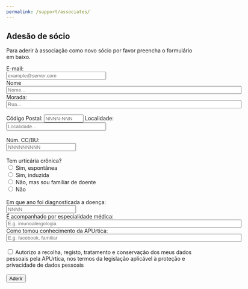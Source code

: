 ```yaml
---
permalink: /support/associates/
---
```

## Adesão de sócio

Para aderir à associação como novo sócio por favor preencha o formulário em baixo.

<form
  action="https://formspree.io/f/xjvjlvdk"
  method="POST"
>
<label>
    E-mail:
<br>
    <input type="email" name="_replyto" size="30" placeholder="example@server.com" required>
  </label>
<br>
<label>
    Nome
<br>
    <input type="text" name="nome" size="75" placeholder="Nome..." required>
  </label>
<br>
 <label>
    Morada:
<br>
    <input type="text" name="morada" size="75" placeholder="Rua..." required>
</label>
<br>
<br>
 <label>
    Código Postal:
    <input type="text" name="postal" size="10" placeholder="NNNN-NNN" required>
</label>
 <label>
    Localidade:
    <input type="text" name="city" size="30" placeholder="Localidade..." required>
</label>
<br>
<br>
 <label>
    Núm. CC/BU:
<br>
    <input type="number" name="cc_id" size="75" placeholder="NNNNNNNNN" required>
</label>
<br>
<br>
   <label>Tem urticária crônica?</label>
<br>
      <input type="radio" id="yes_spt" name="disease" value="yes_sp" required>
      <label for="yes_spt">Sim, espontânea</label><br>
      <input type="radio" id="yes_ind" name="waiver" value="yes_ind">
      <label for="yes_ind">Sim, induzida</label><br>
      <input type="radio" id="no_fam" name="waiver" value="no_fam">
      <label for="no_fam">Não, mas sou familiar de doente</label><br>
      <input type="radio" id="no" name="waiver" value="no">
      <label for="no">Não</label><br>
<br>
 <label>
    Em que ano foi diagnosticada a doença:
<br>
    <input type="number" name="year" size="75" placeholder="NNNN" required>
</label>
<br>
 <label>
    É acompanhado por especialidade médica:
<br>
    <input type="text" name="med_speciality" size="75" placeholder="E.g. imunoalergologia" required>
</label>
<br>
 <label>
    Como tomou conhecimento da APUrtica:
<br>
    <input type="text" name="know_how" size="75" placeholder="E.g. facebook, familiar" required>
</label>
<br>
<br>
<input type="checkbox" id="authorization" name="auth" value="authorization" required>
<label for="authorization"> Autorizo a recolha, registo, tratamento e conservação dos meus dados pessoais pela APUrtica, nos termos da legislação aplicável à proteção e privacidade de dados pessoais</label><br>
<br>
  <button type="submit">Aderir</button>
</form>

